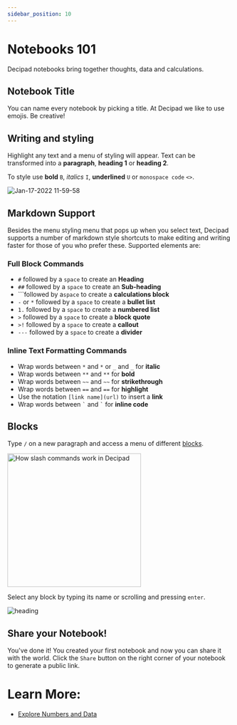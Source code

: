 ```yaml
---
sidebar_position: 10
---
```


# Notebooks 101

Decipad notebooks bring together thoughts, data and calculations.

## Notebook Title

You can name every notebook by picking a title. At Decipad we like to use emojis. Be creative!

## Writing and styling

Highlight any text and a menu of styling will appear. Text can be transformed into a **paragraph**, **heading 1** or **heading 2**.

To style use **bold** `B`, _italics_ `I`, **underlined** `U` or `monospace code` `<>`.

![Jan-17-2022 11-59-58](https://user-images.githubusercontent.com/76447845/149757797-ffd467a6-9a37-4322-970d-437ec71ff0e8.gif)

## Markdown Support

Besides the menu styling menu that pops up when you select text, Decipad supports a number of markdown style shortcuts to make editing and writing faster for those of you who prefer these. Supported elements are:

### Full Block Commands

- `#` followed by a `space` to create an **Heading**
- `##` followed by a `space` to create an **Sub-heading**
- \`\`\`followed by a`space` to create a **calculations block**
- `-` or `*` followed by a `space` to create a **bullet list**
- `1.` followed by a `space` to create a **numbered list**
- `>` followed by a `space` to create a **block quote**
- `>!` followed by a `space` to create a **callout**
- `---` followed by a `space` to create a **divider**

### Inline Text Formatting Commands

- Wrap words between `*` and `*` or `_` and `_` for **italic**
- Wrap words between `**` and `**` for **bold**
- Wrap words between `~~` and `~~` for **strikethrough**
- Wrap words between `==` and `==` for **highlight**
- Use the notation `[link name](url)` to insert a **link**
- Wrap words between `` ` `` and `` ` `` for **inline code**

## Blocks

Type `/` on a new paragraph and access a menu of different [blocks](../blocks).

<img width="300" alt="How slash commands work in Decipad" src="https://user-images.githubusercontent.com/76447845/149754701-00998f34-37fb-40b1-b921-278d1ae38861.png" />

Select any block by typing its name or scrolling and pressing `enter`.

![heading](https://user-images.githubusercontent.com/76447845/149759719-390e3a33-da96-4cad-af83-df375249b47f.gif)

## Share your Notebook!

You've done it! You created your first notebook and now you can share it with the world. Click the `Share` button on the right corner of your notebook to generate a public link.

# Learn More:

- [Explore Numbers and Data](/quick-start/explore-numbers-and-data)
